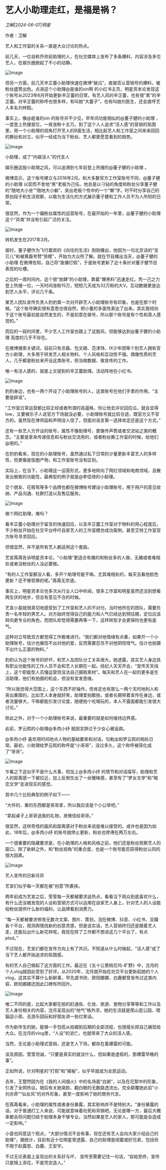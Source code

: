# 艺人小助理走红，是福是祸？

*卫解|2024-06-07|明星*

作者｜卫解

艺人和工作室的关系一直是大众讨论的热点。

前几天，一位自称乔欣前助理的人，在社交媒体上发布了多条爆料，内容涉及多位艺人，在娱乐圈掀起了不小的动静。

![Image](http://static.ylzbl.com/uploads/ueditor/php/upload/image/20240607/1717741587201917.jpeg)

但另一方面，前几天辛芷蕾小助理快速在微博“破瓜”，直接否认营销号的爆料，被粉丝盛赞出色。点进这个小助理@是谁的xin啊 的小红书主页，明星资本论发现这个账号从2023年6月开始更新辛芷蕾的日常，有艺人风的辛芷蕾，也有很“素”的辛芷蕾。对辛芷蕾的称呼也很多样，有叫她“大蕾子”，也有叫她刘医生，还会直呼艺人本名刘梓懿。

事实上，像@是谁的xin 的账号并不少见，早年间功能相似的@董子健的小助理 ，一度登上热搜首位，一夜涨粉十五万。到了这个人人追求“活人感”的营销的氛围里，用一个小助理的视角打开艺人的B面生活，相比起艺人和工作室之间来来回回的撕扯和对立，似乎一经成为当下粉丝、艺人都更愿意看到的趋势。

![Image](http://static.ylzbl.com/uploads/ueditor/php/upload/image/20240607/1717741588593366.jpeg)

小助理，成了“内娱活人”的代言人

娱乐圈这股小助理之风，可以追溯到七年前登上热搜的@董子健的小助理 。

微博显示，这个账号建立与2016年2月。和大多数官方工作室账号不同，@董子健的小助理 以契而不舍地“黑”老板为己任。他总是以刁钻的角度和粉丝分享董子健的“随地大小坐”“随地大小躺”，突出老板个性中的一个“懒”字。时不时分享自己的原创段子和生活观察，以极为生活化的方式展示董子健和工作人员不为人所知的日常。

很显然，作为一个偏粉丝属性的运营账号，在最开始的一年里，@董子健的小助理 这个“异类”并没有引起广泛的关注。

![Image](http://static.ylzbl.com/uploads/ueditor/php/upload/image/20240607/1717741588838669.jpeg)

转机发生在2017年3月。

彼时，董子健作为飞行嘉宾的《向往的生活》刚刚播出，他因为一句北京话的“宝贝儿”和被黄磊夸赞“劳模”，开始为大众所了解。就在节目播出当天，@董子健的小助理 在微博告知，自己将“直播打假”，于是账号更新了近十条针对董子健节目表现的吐槽。

之后的一周时间内，这个很“放肆”的小助理，靠着“爆黑料”迅速走红。凭一己之力登上热搜一位，一天时间涨粉15万，短短几天成为32万粉的大V。互动数据更是达到艺人水平，评论几千条。

某艺人团队宣传负责人豹豹第一次对开辟艺人小助理账号有印象，也是在那个时候。“这个账号确实很有意思也很自然，把小董的多面性表达了出来。其实我倾向于这个账号最初是自然发生的，不是刻意在做号，所以那个账号是有个性和真人感觉的。”

而后的一段时间里，不少艺人工作室也跟上了这股风，但能够达到@董子健的小助理 高度的几乎不存在。

在微博搜索关键词，目前只有丞磊、包文婧、范津玮、IX少年团等个别艺人拥有官方小助理，大多用于转发艺人相关物料，个人风格和互动性不强。偶像性质的艺人，几乎都是粉丝来开设这类账号，担当做数据、做宣传的工作。

唯一有活人感的，就是上文提到的辛芷蕾助理。活动阵地在小红书。

![Image](http://static.ylzbl.com/uploads/ueditor/php/upload/image/20240607/1717741589873207.jpeg)

豹豹身边，也有一两个开设了小助理账号的人，这类账号在他们手里的作用，“主要是辟谣”。

“工作室日常运营都比较正经或者所谓的高逼格，你让他去评论回应瓜，就会显得low，又要被乐子人说官方下场就没必要，小助理账号就比较合适，既官方又不官方的。虽然现在律师函和声明没人信了，但面对谣言第一选择肯定还是这个方式。”

还有一些艺人方开设的账号，属性不像助理号，更像传声筒或者交流站之类的概念。“主要是拿来传递信息和与粉丝交流用的，或者粉丝撕工作室的时候，给他们@用的。”

在豹豹看来，现在的小助理账号，虽然通过私下日常的少量更新丰富艺人的多样性，但更像是饭圈产物，和工作室账号没有区别。

实际上，在当下，小助理这一运营形式，更多地转向了网红领域和电商领域，且散发出极致的功能性，最典型的例子就是@李佳琦的小助理。

交个朋友、花筱鸳等多个品牌也都在微博帐号建设小助理帐号，用于用户的意见收纳、产品沟通、社群打造以及售后服务。

![Image](http://static.ylzbl.com/uploads/ueditor/php/upload/image/20240607/1717741590599541.jpeg)

做个网红助理，难吗？

看辛芷蕾小助理对于留言的快速回应，以及辛芷蕾工作室对于物料的用心程度后，不少粉丝开始在社交平台呼吁自家艺人的工作室模仿成功案例，甚至艾特工作室官方账号寻求回应。

但很显然，并不是所有艺人都适用这个套路。

艺宣苒苒告诉明星资本论，“小助理”更适合有趣的和粉丝多的人做，无趣或者难相处或者没粉丝的人没必要做。

“有的人工作室都没人看，多开个助理号能干嘛。尤其难相处的，每天去看他脸色更新？还不够受罪的呢。”苒苒无奈道。

事实上，明星资本论也多次从行业人口中听闻，很多工作室和明星虽然还没到想看两生厌的地步，但总有意见不合的时候。

艺宣小苗就很真切地感受到了工作室和艺人的不对付。当时他所在的团队，需要负责一名年轻的男艺人。对方始终觉得自己的能力和人气已经达到预估期，定位应该转向更专业的角色，而团队却觉得需要再等一下，这样转型才会更保险也更有底气。

这种对立导致双方都觉得工作极难进行。“我们都对他情绪有点重，如果开一个小助理账号，估计也展现不出对他的爱，反而需要忍住不对他阴阳怪气。估计也拍摄不出什么正面的物料。”

豹豹认为这个账号的好坏，和艺人及团队分工关系很大。她透露，其实艺人身边具有职业功能性的工作人员不会和艺人长期在一起。经纪人天天开会，“宣传天天线上，这个职能型人员懂运营但没法自己摄取素材”。每天和艺人在一起的更多是生活助理，他们有拍摄的机会，但没有宣发思维。

“所以我觉得大范围上，这个东西不好操作，但肯定也有那么一两个天时地利人和突出重围的，比如艺人本身就好笑，助理爱拍敢拍，或者长期带着宣传在身边，或者流量够大，干嘛都能引发讨论度，随便拍个吃喝玩的，本人不露面都能引发很大讨论。”

除此之外，对于一个小助理帐号来说，最重要的就是如何维持边界感。

此前，罗云熙的小助理@多肉小纾 就因言辞过于少女心被诟病。

@多肉小纾 喜欢用时间地点人物的基础要素和对话，勾勒出和罗云熙的相处日常。最初，小助理给罗云熙的称呼是“小哥哥”，没过多久，这个称呼被简化成了“哥哥”。

![Image](http://static.ylzbl.com/uploads/ueditor/php/upload/image/20240607/1717741590913750.jpeg)

乍看之下这似乎不是什么大事，但加上@多肉小纾 的情节和对话描写，助理和艺人的距离感一下被拉近，加上反倒生出了一丝暧昧感，甚至有了“梦女文学”和“暗恋文学”走进现实的感觉。

其中几个比较典型的例子如下——

“大件的、重的东西都是哥哥拿，所以我应该是个小公举吧。”

“拿起桌子上哥哥送我的礼物，发微信给哥哥。”

很显然，这样奇怪的画风和距离感对于粉丝来说是难以接受的。或许也是因为如此，18年后，@多肉小纾 的账号就停止更新，粉丝也停滞在两万左右。

一个很重要的隐藏要求是，在小助理的人格和风格之前，他们还是粉丝观察艺人的窗口，除了新鲜之外，和“粉丝视角”的重合度，也是一个账号能否获得粉丝认同的很大因素。

![Image](http://static.ylzbl.com/uploads/ueditor/php/upload/image/20240607/1717741591361403.jpeg)

艺人宣传的日新月异

艺宣们似乎每一天都在被“创意”所裹挟。

两年前成为艺宣之后，莹莹每一天都被要求追热点，看看当下观众到底喜欢什么，有什么还没被发现的人设和营销方式可以运用在自家艺人身上，针对艺人的人设能给粉丝提供什么新的福利，让品牌看到消费力。

“每一天都被要求修改无数次文案、图片、策划，泡在微博、抖音、小红书、豆瓣各个平台，观测舆情找新的创意灵感，但是说实话，艺人营销终归还是跟着艺人走，还能玩出什么新花样呢。我现在除了工作都不想进这几个平台了，有点ptsd。”

不过现在，艺宣们都在宣传方向上有了共识。不知道从什么时候起，“活人感”成了当下艺人都开始追求的氛围感。

有的艺人自己做起了这方面的工作。最近在《五十公里桃花坞-旷野》中，沈月的个人vlog就因此受到了好评。从2020年，沈月就开始在社交平台更新起她的个人vlog，这其实不算什么新鲜事，早先虞书欣、欧阳娜娜、白鹿都曾发布过这类内容，欧阳娜娜还因此口碑有所回升。

![Image](http://static.ylzbl.com/uploads/ueditor/php/upload/image/20240607/1717741592670698.jpeg)

唯二不同的是，比起大家都在拍的赶通告、化妆、旅游、食物分享等等和工作以及艺人身份相关的内容，沈月呈现出的“地气”格外浓，她的生活就是爬山逛公园、喂猫逗小孩、去游乐园玩和好朋友讲一些烂笑话。

作为新传生的她，能够一手包揽从拍摄到后期的全部流程，也很擅长把自己展现给大众。在沈月的vlog里，“人设”的消亡，也就带来了大众的活人感。

当然，无论是小助理式营销，还是艺人下场，都存在着爆雷的可能。

谈及原因，莹莹坦诚，“只要是真实的就没什么，但如果是虚假的，那爆雷早晚的事”。

正如所说，针对明星的“打假”和“揭秘”，似乎早就成为全民运动。

去年，王楚然因为在《我的人间烟火》中的名场面“白粥”，以及在花絮中的形象，引发了全网热议。随后有关她臭脸、翻白眼的无数路透流出，完全颠覆她此前“小刘亦菲”“仙女风”的对外形象，甚至一度影响了她的商务代言。

在苒苒看来，小助理的属性或者身份暴露，其实影响并不是特别大。“身份暴露的话，对于普通打工人来说，可能就意味着社死和背锅吧。无论是哪一方，最后大概率都会将问题归结于助理本身不够专业。当然如果是艺人的家人，那可能是会造成一定影响。”

小苗也同意这个观点，“大部分情况不会有事，现在还有艺人会向大家介绍自己的助理”，据统计，目前有近十位明星曾透露，自己的助理是闺蜜或好兄弟，包括但不限于赵露思、白鹿、王安宇。

不过无论表面上呈现出的关系好与坏， 宣传至需要记住一句话，“自始至终，宣传只是锦上添花，不是凭空造人。”

